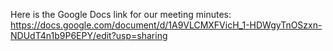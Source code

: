 Here is the Google Docs link for our meeting minutes:
https://docs.google.com/document/d/1A9VLCMXFVicH_1-HDWgyTnOSzxn-NDUdT4n1b9P6EPY/edit?usp=sharing  
